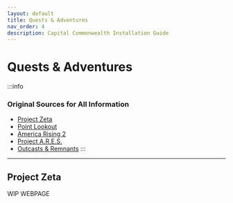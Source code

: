```yaml
---
layout: default
title: Quests & Adventures
nav_order: 4
description: Capital Commonwealth Installation Guide
---
```


# Quests & Adventures

:::info
### **Original Sources for All Information**

- [Project Zeta](https://www.nexusmods.com/fallout4/mods/60267)
- [Point Lookout](https://www.nexusmods.com/fallout4/mods/60330)
- [America Rising 2](https://www.nexusmods.com/fallout4/mods/75767)
- [Project A.R.E.S.](https://www.nexusmods.com/fallout4/mods/93271)
- [Outcasts & Remnants](https://www.nexusmods.com/fallout4/mods/21469)
:::
*** 
## Project Zeta

WIP WEBPAGE
